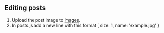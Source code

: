 ## Editing posts

1. Upload the post image to [images](https://github.com/Laurashon/website/tree/master/images).
2. In posts.js add a new line with this format { size: 1, name: 'example.jpg' }
